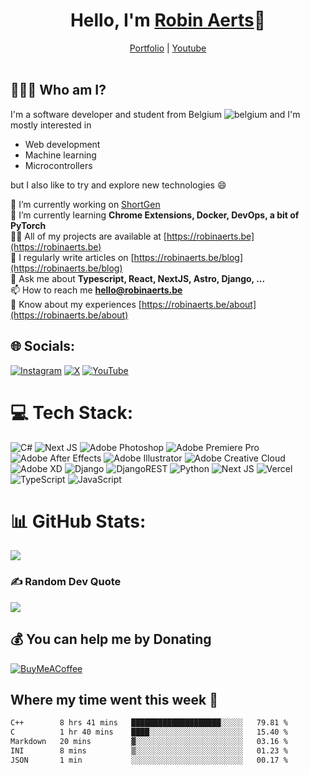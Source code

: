 <h1 align="center">Hello, I'm <a href="https://robinaerts.be" target="_blank">Robin Aerts</a>🙌</h1>

<div align="center">
  <a target="_blank" href="https://robinaerts.be">Portfolio</a>
  |
  <a target="_blank" href="https://www.youtube.com/@robyte">Youtube</a>
</div>
<br/>

## 🤷🏼‍♂️ Who am I?
I'm a software developer and student from Belgium ![belgium](https://github.com/yammadev/flag-icons/blob/master/png/BE.png) and I'm mostly interested in

- Web development
- Machine learning
- Microcontrollers

 but I also like to try and explore new technologies :smile:
 
🔭 I’m currently working on [ShortGen](https://shortgen.robinaerts.be)<br>🌱 I’m currently learning **Chrome Extensions, Docker, DevOps, a bit of PyTorch**<br>👨‍💻 All of my projects are available at [https://robinaerts.be](https://robinaerts.be)<br>📝 I regularly write articles on [https://robinaerts.be/blog](https://robinaerts.be/blog)<br>💬 Ask me about **Typescript, React, NextJS, Astro, Django, ...**<br>📫 How to reach me **hello@robinaerts.be**<br>📄 Know about my experiences [https://robinaerts.be/about](https://robinaerts.be/about)


## 🌐 Socials:
[![Instagram](https://img.shields.io/badge/Instagram-%23E4405F.svg?logo=Instagram&logoColor=white)](https://instagram.com/_robinaerts) [![X](https://img.shields.io/badge/X-black.svg?logo=X&logoColor=white)](https://x.com/robinaerts0) [![YouTube](https://img.shields.io/badge/YouTube-%23FF0000.svg?logo=YouTube&logoColor=white)](https://youtube.com/@robyte) 

# 💻 Tech Stack:
![C#](https://img.shields.io/badge/c%23-%23239120.svg?style=for-the-badge&logo=csharp&logoColor=white) ![Next JS](https://img.shields.io/badge/Next-black?style=for-the-badge&logo=next.js&logoColor=white) ![Adobe Photoshop](https://img.shields.io/badge/adobe%20photoshop-%2331A8FF.svg?style=for-the-badge&logo=adobe%20photoshop&logoColor=white) ![Adobe Premiere Pro](https://img.shields.io/badge/Adobe%20Premiere%20Pro-9999FF.svg?style=for-the-badge&logo=Adobe%20Premiere%20Pro&logoColor=white) ![Adobe After Effects](https://img.shields.io/badge/Adobe%20After%20Effects-9999FF.svg?style=for-the-badge&logo=Adobe%20After%20Effects&logoColor=white) ![Adobe Illustrator](https://img.shields.io/badge/adobe%20illustrator-%23FF9A00.svg?style=for-the-badge&logo=adobe%20illustrator&logoColor=white) ![Adobe Creative Cloud](https://img.shields.io/badge/Adobe%20Creative%20Cloud-DA1F26.svg?style=for-the-badge&logo=Adobe%20Creative%20Cloud&logoColor=white) ![Adobe XD](https://img.shields.io/badge/Adobe%20XD-470137?style=for-the-badge&logo=Adobe%20XD&logoColor=#FF61F6) ![Django](https://img.shields.io/badge/django-%23092E20.svg?style=for-the-badge&logo=django&logoColor=white) ![DjangoREST](https://img.shields.io/badge/DJANGO-REST-ff1709?style=for-the-badge&logo=django&logoColor=white&color=ff1709&labelColor=gray) ![Python](https://img.shields.io/badge/python-3670A0?style=for-the-badge&logo=python&logoColor=ffdd54) ![Next JS](https://img.shields.io/badge/Next-black?style=for-the-badge&logo=next.js&logoColor=white) ![Vercel](https://img.shields.io/badge/vercel-%23000000.svg?style=for-the-badge&logo=vercel&logoColor=white) ![TypeScript](https://img.shields.io/badge/typescript-%23007ACC.svg?style=for-the-badge&logo=typescript&logoColor=white) ![JavaScript](https://img.shields.io/badge/javascript-%23323330.svg?style=for-the-badge&logo=javascript&logoColor=%23F7DF1E)
# 📊 GitHub Stats:
<!-- ![](https://github-readme-stats.vercel.app/api?username=robinaerts&theme=dark&hide_border=false&include_all_commits=true&count_private=true)<br/> -->
![](https://github-readme-streak-stats.herokuapp.com/?user=robinaerts&theme=dark&hide_border=false)<br/>
<!-- ![](https://github-readme-stats.vercel.app/api/top-langs/?username=robinaerts&theme=dark&hide_border=false&include_all_commits=true&count_private=true&layout=compact) -->

### ✍️ Random Dev Quote
![](https://quotes-github-readme.vercel.app/api?type=horizontal&theme=dark)

  ## 💰 You can help me by Donating
  [![BuyMeACoffee](https://img.shields.io/badge/Buy%20Me%20a%20Coffee-ffdd00?style=for-the-badge&logo=buy-me-a-coffee&logoColor=black)](https://buymeacoffee.com/robinaerts) 



## Where my time went this week 🦜

<!--START_SECTION:waka-->

```txt
C++        8 hrs 41 mins   ████████████████████░░░░░   79.81 %
C          1 hr 40 mins    ████░░░░░░░░░░░░░░░░░░░░░   15.40 %
Markdown   20 mins         ▓░░░░░░░░░░░░░░░░░░░░░░░░   03.16 %
INI        8 mins          ▒░░░░░░░░░░░░░░░░░░░░░░░░   01.23 %
JSON       1 min           ░░░░░░░░░░░░░░░░░░░░░░░░░   00.17 %
```

<!--END_SECTION:waka-->
